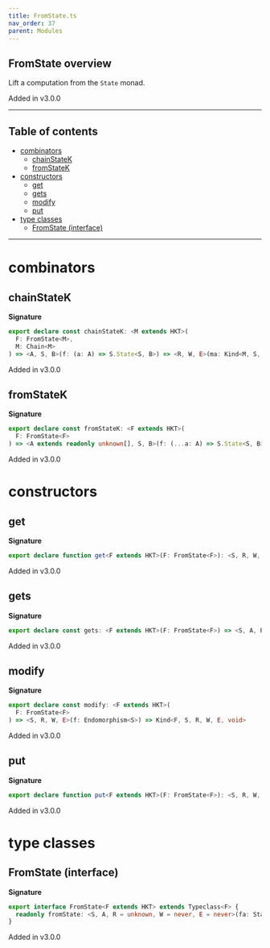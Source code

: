 ```yaml
---
title: FromState.ts
nav_order: 37
parent: Modules
---
```


## FromState overview

Lift a computation from the `State` monad.

Added in v3.0.0

---

<h2 class="text-delta">Table of contents</h2>

- [combinators](#combinators)
  - [chainStateK](#chainstatek)
  - [fromStateK](#fromstatek)
- [constructors](#constructors)
  - [get](#get)
  - [gets](#gets)
  - [modify](#modify)
  - [put](#put)
- [type classes](#type-classes)
  - [FromState (interface)](#fromstate-interface)

---

# combinators

## chainStateK

**Signature**

```ts
export declare const chainStateK: <M extends HKT>(
  F: FromState<M>,
  M: Chain<M>
) => <A, S, B>(f: (a: A) => S.State<S, B>) => <R, W, E>(ma: Kind<M, S, R, W, E, A>) => Kind<M, S, R, W, E, B>
```

Added in v3.0.0

## fromStateK

**Signature**

```ts
export declare const fromStateK: <F extends HKT>(
  F: FromState<F>
) => <A extends readonly unknown[], S, B>(f: (...a: A) => S.State<S, B>) => <R, W, E>(...a: A) => Kind<F, S, R, W, E, B>
```

Added in v3.0.0

# constructors

## get

**Signature**

```ts
export declare function get<F extends HKT>(F: FromState<F>): <S, R, W, E>() => Kind<F, S, R, W, E, S>
```

Added in v3.0.0

## gets

**Signature**

```ts
export declare const gets: <F extends HKT>(F: FromState<F>) => <S, A, R, W, E>(f: (s: S) => A) => Kind<F, S, R, W, E, A>
```

Added in v3.0.0

## modify

**Signature**

```ts
export declare const modify: <F extends HKT>(
  F: FromState<F>
) => <S, R, W, E>(f: Endomorphism<S>) => Kind<F, S, R, W, E, void>
```

Added in v3.0.0

## put

**Signature**

```ts
export declare function put<F extends HKT>(F: FromState<F>): <S, R, W, E>(s: S) => Kind<F, S, R, W, E, void>
```

Added in v3.0.0

# type classes

## FromState (interface)

**Signature**

```ts
export interface FromState<F extends HKT> extends Typeclass<F> {
  readonly fromState: <S, A, R = unknown, W = never, E = never>(fa: State<S, A>) => Kind<F, S, R, W, E, A>
}
```

Added in v3.0.0
